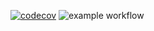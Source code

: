 [![codecov](https://codecov.io/gh/BASAKSemih/ecf-studi/branch/develop/graph/badge.svg?token=CZO8CCBHJ4)](https://codecov.io/gh/BASAKSemih/ecf-studi)
![example workflow](https://github.com/BASAKSemih/ecf-studi-BASAK-Semih/blob/develop/.github/workflows/continuous_integration.yml/badge.svg)
